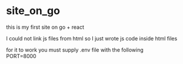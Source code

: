 # site_on_go

this is my first site on go + react  

I could not link js files from html so I just wrote js code inside html files  

for it to work you must supply .env file with the following  
PORT=8000  
